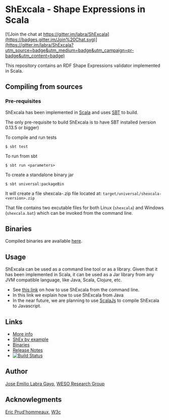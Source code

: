 # ShExcala - Shape Expressions in Scala

[![Join the chat at https://gitter.im/labra/ShExcala](https://badges.gitter.im/Join%20Chat.svg)](https://gitter.im/labra/ShExcala?utm_source=badge&utm_medium=badge&utm_campaign=pr-badge&utm_content=badge)

This repository contains an RDF Shape Expressions validator implemented in Scala. 

## Compiling from sources

### Pre-requisites

ShExcala has been implemented in [Scala](scala-lang.org) and uses [SBT](http://www.scala-sbt.org/) to build. 

The only pre-requisite to build ShExcala is to have SBT installed (version 0.13.5 or bigger)

To compile and run tests

```
$ sbt test
```

To run from sbt

```
$ sbt run <parameters>
```

To create a standalone binary jar

```
$ sbt universal:packageBin
```

It will create a file shexcala-<version-number>.zip file located at: `target/universal/shexcala-<version>.zip` 

That file contains two excutable files for both Linux (`shexcala`) and Windows (`shexcala.bat`) which can be invoked from the command line.

## Binaries 

Compiled binaries are available [here](http://labra.github.io/ShExcala/).

## Usage

ShExcala can be used as a command line tool or as a library. Given that it has been implemented in Scala, 
 it can be used as a Jar library from any JVM compatible language, like Java, Scala, Clojure, etc.
 
* See [this link](https://github.com/labra/ShExcala/wiki) on how to use ShExcala from the command line.
* In this link we explain how to use ShExcala from Java
* In the near future, we are planning to use [ScalaJs](http://www.scala-js.org/) to compile 
  ShExcala to Javascript. 

## Links

* [More info](http://labra.github.io/ShExcala/)
* [ShEx by example](http://www.w3.org/2014/Talks/1209-shex-egp)
* [Binaries](https://bintray.com/weso/weso-releases/shExcala/view)
* [Release Notes](https://github.com/labra/ShExcala/tree/master/notes)
* [![Build Status](https://travis-ci.org/labra/ShExcala.svg?branch=master)](https://travis-ci.org/labra/ShExcala)

## Author

[Jose Emilio Labra Gayo](http://www.di.uniovi.es/~labra), [WESO Research Group](http://www.weso.es)

## Acknowlegments

[Eric Prud'hommeaux](http://www.w3.org/People/Eric/), [W3c](http://www.w3c.org) 
